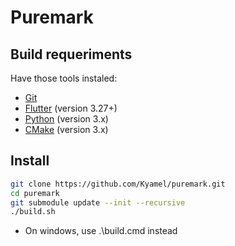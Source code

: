 # Puremark


## Build requeriments

Have those tools instaled:

- [Git](https://git-scm.com/) 
- [Flutter](https://flutter.dev/) (version 3.27+)
- [Python](https://www.python.org/) (version 3.x)
- [CMake](https://cmake.org/) (version 3.x)

## Install

```bash
git clone https://github.com/Kyamel/puremark.git
cd puremark
git submodule update --init --recursive
./build.sh
```

- On windows, use .\build.cmd instead